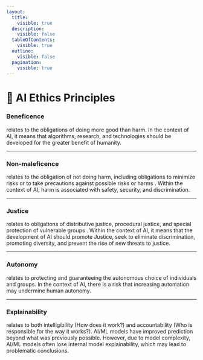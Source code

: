 ```yaml
---
layout:
  title:
    visible: true
  description:
    visible: false
  tableOfContents:
    visible: true
  outline:
    visible: false
  pagination:
    visible: true
---
```


# 📖 AI Ethics Principles

### **Beneficence**&#x20;

relates to the obligations of doing more good than harm. In the context of AI, it means that algorithms, research, and technologies should be developed for the greater benefit of humanity.

***

### **Non-maleficence**&#x20;

relates to the obligation of not doing harm, including obligations to minimize risks or to take precautions against possible risks or harms . Within the context of AI, harm is associated with safety, security, and discrimination.

***

### **Justice**&#x20;

relates to obligations of distributive justice, procedural justice, and special protection of vulnerable groups . Within the context of AI, it means that the development of AI should promote Justice, seek to eliminate discrimination, promoting diversity, and prevent the rise of new threats to justice.

***

### **Autonomy**&#x20;

relates to protecting and guaranteeing the autonomous choice of individuals and groups. In the context of AI, there is a risk that increasing automation may undermine human autonomy.

***

### **Explainability**&#x20;

relates to both intelligibility (How does it work?) and accountability (Who is responsible for the way it works?). AI/ML models have improved prediction beyond what was previously possible. However, due to model complexity, AI/ML models often lose internal model explainability, which may lead to problematic conclusions.

